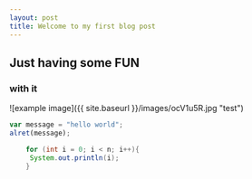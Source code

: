 ```yaml
---
layout: post
title: Welcome to my first blog post
---
```


## Just having some FUN

### with it 


![example image]({{ site.baseurl }}/images/ocV1u5R.jpg "test")

```javascript
var message = "hello world";
alret(message);
```

```java
    for (int i = 0; i < n; i++){
     System.out.println(i);
    }
```

